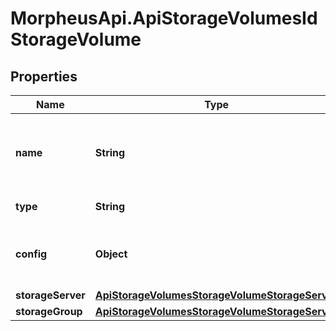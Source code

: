 # MorpheusApi.ApiStorageVolumesIdStorageVolume

## Properties

Name | Type | Description | Notes
------------ | ------------- | ------------- | -------------
**name** | **String** | A unique name scoped to your account for the storage volume | [optional] 
**type** | **String** | Storage Type Code or ID | [optional] 
**config** | **Object** | Configuration object with parameters that vary by &#x60;type&#x60;. | [optional] 
**storageServer** | [**ApiStorageVolumesStorageVolumeStorageServer**](ApiStorageVolumesStorageVolumeStorageServer.md) |  | [optional] 
**storageGroup** | [**ApiStorageVolumesStorageVolumeStorageServer**](ApiStorageVolumesStorageVolumeStorageServer.md) |  | [optional] 


